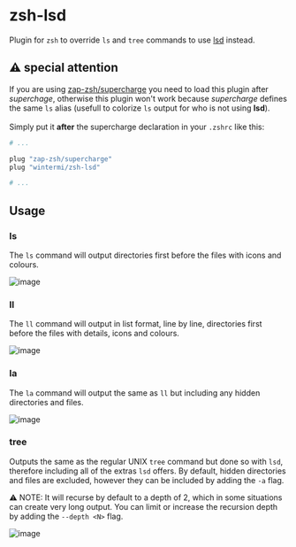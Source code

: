 # zsh-lsd
Plugin for `zsh` to override `ls` and `tree` commands to use [lsd](https://github.com/Peltoche/lsd) instead.

## ⚠️ special attention
If you are using [zap-zsh/supercharge](https://github.com/zap-zsh/supercharge) you need to load this plugin after *superchage*, otherwise this plugin won't work because *supercharge* defines the same `ls` alias (usefull to colorize `ls` output for who is not using **lsd**).<BR><BR>
Simply put it **after** the supercharge declaration in your `.zshrc` like this:

```sh
# ...

plug "zap-zsh/supercharge"
plug "wintermi/zsh-lsd"

# ...
```

## Usage

### ls
The `ls` command will output directories first before the files with icons and colours.

![image](https://user-images.githubusercontent.com/33818/209942944-af1ab05b-5a9e-40d6-b99e-ffb6d4d602b2.png)

### ll
The `ll` command will output in list format, line by line, directories first before the files with details, icons and colours.

![image](https://user-images.githubusercontent.com/33818/209943446-8576c2a8-bc3c-42ca-b36c-689cf54da369.png)

### la
The `la` command will output the same as `ll` but including any hidden directories and files.

![image](https://user-images.githubusercontent.com/33818/209943826-8f44a172-32be-4c0b-a77c-08957b01ca6c.png)

### tree
Outputs the same as the regular UNIX `tree` command but done so with `lsd`, therefore including all of the extras `lsd` offers.  By default, hidden directories and files are excluded, however they can be included by adding the `-a` flag.

⚠️ NOTE:
It will recurse by default to a depth of 2, which in some situations can create very long output.  You can limit or increase the recursion depth by adding the `--depth <N>` flag.

![image](https://user-images.githubusercontent.com/33818/209944226-1fbd2bb5-bd2e-4813-b036-b5071e5f5b1c.png)

